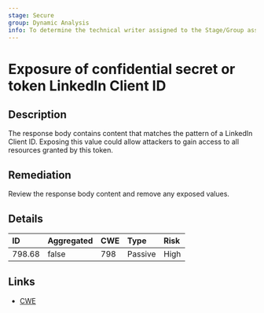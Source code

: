 ```yaml
---
stage: Secure
group: Dynamic Analysis
info: To determine the technical writer assigned to the Stage/Group associated with this page, see https://handbook.gitlab.com/handbook/product/ux/technical-writing/#assignments
---
```


# Exposure of confidential secret or token LinkedIn Client ID

## Description

The response body contains content that matches the pattern of a LinkedIn Client ID.
Exposing this value could allow attackers to gain access to all resources granted by this token.

## Remediation

Review the response body content and remove any exposed values.

## Details

| ID | Aggregated | CWE | Type | Risk |
|:---|:--------|:--------|:--------|:--------|
| 798.68 | false | 798 | Passive | High |

## Links

- [CWE](https://cwe.mitre.org/data/definitions/798.html)
